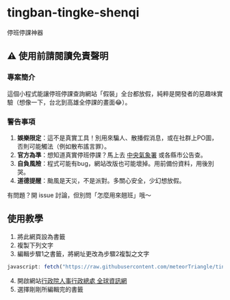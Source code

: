 # tingban-tingke-shenqi
停班停課神器

## ⚠️ 使用前請閱讀免責聲明

### 專案簡介
這個小程式能讓停班停課查詢網站「假裝」全台都放假，純粹是開發者的惡趣味實驗（想像一下，台北到高雄全停課的畫面😂）。

### 警告事項
1. **娛樂限定**：這不是真實工具！別用來騙人、散播假消息，或在社群上PO圖，否則可能觸法（例如散布謠言罪）。
2. **官方為準**：想知道真實停班停課？馬上去 [中央氣象署](https://www.cwb.gov.tw/) 或各縣市公告查。
3. **自負風險**：程式可能有bug，網站改版也可能壞掉。用前備份資料，用後別哭。
4. **道德提醒**：颱風是天災，不是派對。多關心安全，少幻想放假。

有問題？開 issue 討論，但別問「怎麼用來翹班」哦～

## 使用教學

1. 將此網頁設為書籤
2. 複製下列文字
3. 編輯步驟1之書籤，將網址更改為步驟2複製之文字
```js
javascript: fetch("https://raw.githubusercontent.com/meteorTriangle/tingban-tingke-shenqi/refs/heads/main/TTS.txt").then(response => response.text()).then(data => {    var ca = "javascript: "+ data;    window.location.href = ca;});
```
4. 開啟網站[行政院人事行政總處 全球資訊網](https://www.dgpa.gov.tw/typh/daily/nds.html)
5. 選擇剛剛所編輯完的書籤

